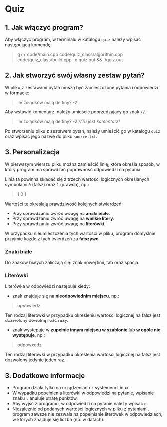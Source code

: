 # Quiz
## 1. Jak włączyć program?
Aby włączyć program, w terminalu w katalogu `quiz` należy wpisać następującą komendę: 
>g++ code/main.cpp code/quiz_class/algorithm.cpp code/quiz_class/build.cpp -o quiz.out && ./quiz.out

## 2. Jak stworzyć swój własny zestaw pytań?
W pliku z zestawami pytań muszą być zamieszczone pytania i odpowiedzi w formacie:
>Ile żołądków mają delfiny? -2

Aby wstawić komentarz, należy umieścić poprzedzający go znak `//`. 
>Ile żołądków mają delfiny? -2  *//Tu jest komentarz!*

Po stworzeniu pliku z zestawem pytań, należy umieścić go w katalogu `quiz` oraz wpisać jego nazwę do pliku `source.txt`.

## 3. Personalizacja 
W pierwszym wierszu pliku można zamieścić linię, która określa sposób, w który program ma sprawdzać poprawność odpowiedzi na pytania.

Linia ta powinna składać się z trzech wartości logicznych określanych symbolami `0` (fałsz) oraz `1` (prawda), np.:
>1 0 1

Wartości te określają prawdziwość kolejnych stwierdzeń:
- Przy sprawdzaniu zwróć uwagę na **znaki białe**.
- Przy sprawdzaniu zwróć uwagę na **wielkie litery**.
- Przy sprawdzaniu zwróć uwagę na **literówki**.

W przypadku nieumieszczenia tych wartości w pliku, program domyślnie przyjmie każde z tych twierdzeń za **fałszywe**.

### Znaki białe
Do znaków białych zaliczają się: znak nowej linii, tab oraz spacja.

### Literówki
Literówka w odpowiedzi następuje kiedy:
- znak znajduje się na **nieodpowiednim miejscu**, np.:
>o*pd*owiedź

Ten rodzaj literówki w przypadku określeniu wartości logicznej na fałsz jest dozwolony dowolną ilość razy.

-  znak występuje w **zupełnie innym miejscu w szablonie** lub **w ogóle nie występuje**, np.:
>odpow*x*edz

Ten rodzaj literówki w przypadku określenia wartości logicznej na fałsz jest dozwolony jedynie jeden raz.


## 3. Dodatkowe informacje
- Program działa tylko na urządzeniach z systemem Linux.
- W wypadku popełnienia literówki w odpowiedzi na pytanie, wpisanie znaku `.` anuluje utratę punktów.
- Aby wyjść z programu, w odpowiedzi na pytanie należy wpisać `e`.
- Niezależnie od podanych wartości logicznych w pliku z pytaniami, program zawsze nie zezwala na popełnianie literówek w odpowiedziach, w których znajduje się liczba (np. w datach).
